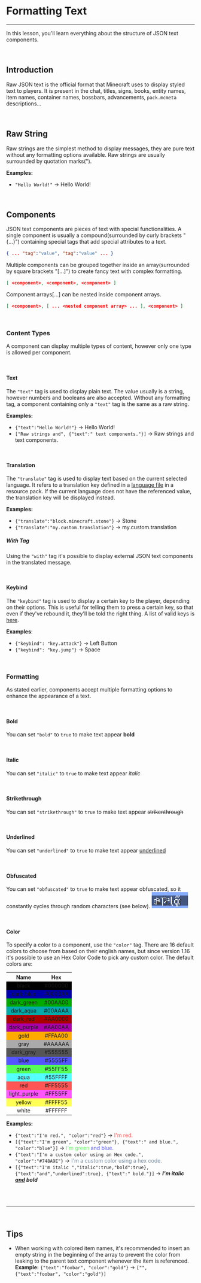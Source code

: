 # Formatting Text

<hr>

In this lesson, you'll learn everything about the structure of JSON text components.

<br>

## Introduction

Raw JSON text is the official format that Minecraft uses to display styled text to players. It is present in the chat, titles, signs, books, entity names, item names, container names, bossbars, advancements, `pack.mcmeta` descriptions...
<!-- FINISH THIS PARAGRAPH  -->

<br>

## Raw String

Raw strings are the simplest method to display messages, they are pure text without any formatting options available. Raw strings are usually surrounded by quotation marks(").

**Examples:**

- `"Hello World!"` -> Hello World!

<br>

## Components

JSON text components are pieces of text with special functionalities. A single component is usually a compound(surrounded by curly brackets "{...}") containing special tags that add special attributes to a text.

```json
{ ... "tag":"value", "tag":"value" ... }
```

Multiple components can be grouped together inside an array(surrounded by square brackets "[...]") to create fancy text with complex formatting.

```json
[ <component>, <component>, <component> ]
```

<!-- NEEDS CONFIRMATION -->
Component arrays[...] can be nested inside component arrays.

```json
[ <component>, [ ... <nested component array> ... ], <component> ]
```
<!-- NEEDS CONFIRMATION -->

<br>

### Content Types

A component can display multiple types of content, however only one type is allowed per component.

<br>

#### Text

The `"text"` tag is used to display plain text. The value usually is a string, however numbers and booleans are also accepted. Without any formatting tag, a component containing only a `"text"` tag is the same as a raw string.

**Examples:**
- `{"text":"Hello World!"}` -> Hello World!
- `["Raw strings and", {"text":" text components."}]` -> Raw strings and text components.

<br>

#### Translation

The `"translate"` tag is used to display text based on the current selected language. It refers to a translation key defined in a [language file](https://minecraft.gamepedia.com/Resource_Pack#Language) in a resource pack. If the current language does not have the referenced value, the translation key will be displayed instead.

**Examples:**
- `{"translate":"block.minecraft.stone"}` -> Stone
- `{"translate":"my.custom.translation"}` -> my.custom.translation

##### With Tag

Using the `"with"` tag it's possible to display external JSON text components in the translated message. 
<!-- INCOMPLETE -->

<br>

#### Keybind

The `"keybind"` tag is used to display a certain key to the player, depending on their options. This is useful for telling them to press a certain key, so that even if they've rebound it, they'll be told the right thing. A list of valid keys is [here](https://minecraft.gamepedia.com/Controls#Configurable_controls).

**Examples**:
- `{"keybind": "key.attack"}` -> Left Button
- `{"keybind": "key.jump"}` -> Space

<br>

### Formatting

As stated earlier, components accept multiple formatting options to enhance the appearance of a text. 

<br>

#### Bold

You can set `"bold"` to `true` to make text appear **bold**

<br>

#### Italic

You can set `"italic"` to `true` to make text appear *italic*

<br>

#### Strikethrough

You can set `"strikethrough"` to `true` to make text appear ~~strikenthrough~~

<br>

#### Underlined

You can set `"underlined"` to `true` to make text appear <u>underlined</u>

<br>

#### Obfuscated

You can set `"obfuscated"` to `true` to make text appear obfuscated, so it constantly cycles through random characters (see below).
<img src="/java_data_pack_tutorial/images/text/obfuscation.png"/>

<br>

#### Color

To specify a color to a component, use the `"color"` tag. There are 16 default colors to choose from based on their english names, but since version 1.16 it's possible to use an Hex Color Code to pick any custom color. The default colors are:

<table style="text-align:center;">
    <tr>
        <th>Name</th>
        <th>Hex</th>
    </tr>
    <tr style="background-color:#000000;">
        <td>black</td>
        <td>#000000</td>
    </tr>
    <tr style="background-color:#0000AA;">
        <td>dark_blue</td>
        <td>#0000AA</td>
    </tr>
    <tr style="background-color:#00AA00;">
        <td>dark_green</td>
        <td>#00AA00</td>
    </tr>
    <tr style="background-color:#00AAAA;">
        <td>dark_aqua</td>
        <td>#00AAAA</td>
    </tr>
    <tr style="background-color:#AA0000;">
        <td>dark_red</td>
        <td>#AA0000</td>
    </tr>
    <tr style="background-color:#AA00AA;">
        <td>dark_purple</td>
        <td>#AA00AA</td>
    </tr>
    <tr style="background-color:#FFAA00;">
        <td>gold</td>
        <td>#FFAA00</td>
    </tr>
    <tr style="background-color:#AAAAAA;">
        <td>gray</td>
        <td>#AAAAAA</td>
    </tr>
    <tr style="background-color:#555555;">
        <td>dark_gray</td>
        <td>#555555</td>
    </tr>
    <tr style="background-color:#5555FF;">
        <td>blue</td>
        <td>#5555FF</td>
    </tr>
    <tr style="background-color:#55FF55;">
        <td>green</td>
        <td>#55FF55</td>
    </tr>
    <tr style="background-color:#55FFFF;">
        <td>aqua</td>
        <td>#55FFFF</td>
    </tr>
    <tr style="background-color:#FF5555;">
        <td>red</td>
        <td>#FF5555</td>
    </tr>
    <tr style="background-color:#FF55FF;">
        <td>light_purple</td>
        <td>#FF55FF</td>
    </tr>
    <tr style="background-color:#FFFF55;">
        <td>yellow</td>
        <td>#FFFF55</td>
    </tr>
    <tr style="background-color:#FFFFFF;">
        <td>white</td>
        <td>#FFFFFF</td>
    </tr>
</table>
<!-- TABLE NEEDS A REWORK -->


**Examples:**

- `{"text":"I'm red.", "color":"red"}` -> <span style="color:#FF5555;">I'm red.</span>
- `[{"text":"I'm green", "color":"green"}, {"text":" and blue.", "color":"blue"}]` -> <span style="color:#55FF55;">I'm green</span><span style="color:#5555FF;"> and blue.</span>
- `{"text":"I'm a custom color using an Hex code.",  "color":"#748A9E"}` -> <span style="color:#748A9E;">I'm a custom color using a hex code.</span>
- `[{"text":"I'm italic ","italic":true,"bold":true}, {"text":"and","underlined":true}, {"text":" bold."}]` -> ***I'm italic <u>and</u> bold***

<br>

<br>

<hr>

<br>

## Tips

- When working with colored item names, it's recommended to insert an empty string in the beginning of the array to prevent the color from leaking to the parent text component whenever the item is referenced.
**Example:** `{"text":"foobar", "color":"gold"}` -> `["", {"text":"foobar", "color":"gold"}]`
<!-- WRITE MORE TIPS -->